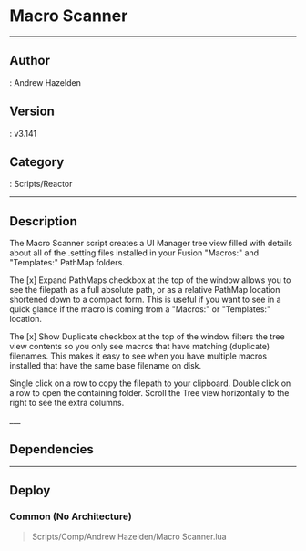 # Macro Scanner
___

## Author
 : Andrew Hazelden

## Version
 : v3.141

## Category
 : Scripts/Reactor
___

## Description
<p>The Macro Scanner script creates a UI Manager tree view filled with details about all of the .setting files installed in your Fusion "Macros:" and "Templates:" PathMap folders.</p>

<p>The [x] Expand PathMaps checkbox at the top of the window allows you to see the filepath as a full absolute path, or as a relative PathMap location shortened down to a compact form. This is useful if you want to see in a quick glance if the macro is coming from a "Macros:" or "Templates:" location.</p>

<p>The [x] Show Duplicate checkbox at the top of the window filters the tree view contents so you only see macros that have matching (duplicate) filenames. This makes it easy to see when you have multiple macros installed that have the same base filename on disk.</p>

<p>Single click on a row to copy the filepath to your clipboard. Double click on a row to open the containing folder. Scroll the Tree view horizontally to the right to see the extra columns.</p>
___

## Dependencies


___

## Deploy

### Common (No Architecture)

> Scripts/Comp/Andrew Hazelden/Macro Scanner.lua  
